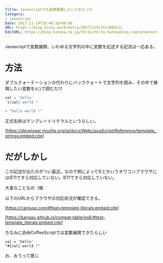 ```yaml
---
Title: Javascriptでも変数展開したい人生だった
Category:
- javascript
Date: 2017-11-19T10:48:32+09:00
URL: https://blog.turai.work/entry/20171119/1511056112
EditURL: https://blog.hatena.ne.jp/thr3a/thr3a.hatenablog.com/atom/entry/8599973812319105994
---
```


Javascriptで変数展開、いわゆる文字列の中に変数を記述する記法は一応ある。

# 方法

ダブルクォーテーションの代わりにバッククォートで文字列を囲み、その中で展開したい変数を`${}`で囲むだけ

```javascript
val = 'hello'
`${val} world !`

> "hello world !"
```

正式名称はテンプレートリテラルというらしい。

[https://developer.mozilla.org/ja/docs/Web/JavaScript/Reference/template_strings:embed:cite]

# だがしかし

この記述が出たのがつい最近。なので例によってIEとかいうオワコンブラウザにはIE11ですら対応していない。IE11ですら対応していない。

大事なことなの（略

以下のURLからブラウザの対応状況が確認できる。

[https://caniuse.com/#feat=template-literals:embed:cite]

[https://kangax.github.io/compat-table/es6/#test-template_literals:embed:cite]

ちなみに~~古の~~CoffeeScriptでは変数展開できたらしい

```
val = 'hello'
"#{val} world !"
```

お、おうって感じ
